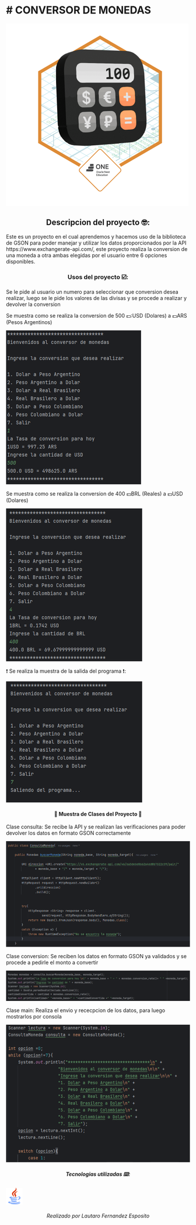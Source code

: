 <h1> # CONVERSOR DE MONEDAS </h1>

![Logo](./assets/Badge-Conversor.png)

<h2 align="center"> Descripcion del proyecto 🤓: </h2>
<p> Este es un proyecto en el cual aprendemos y hacemos uso de la biblioteca de GSON para poder manejar y utilizar los datos proporcionados 
por la API https://www.exchangerate-api.com/, este proyecto realiza la conversion de una moneda a otra ambas elegidas por el usuario entre 6 opciones disponibles.
</p>

<h3 align="center"> Usos del proyecto ☑️:</h3>
<p> Se le pide al usuario un numero para seleccionar que conversion desea realizar, luego se le pide los valores de las divisas
y se procede a realizar y devolver la conversion</p>

<p> Se muestra como se realiza la conversion de 500 💵:USD (Dolares) a 💵ARS (Pesos Argentinos)</p>

![Proyect](./assets/ConversionDolarArs.png)

<p> Se muestra como se realiza la conversion de 400 💵BRL (Reales) a 💵USD (Dolares)</p>

![Proyect](./assets/ConversionBrlUsd.png)

<p>❗ Se realiza la muestra de la salida del programa ❗:</p>

![Proyect](./assets/ExitProgram.png)

<h4 align="center"> 💼 Muestra de Clases del Proyecto 💼 </h4>
<p> Clase consulta: Se recibe la API y se realizan las verificaciones para poder devolver los datos en formato GSON correctamente </p>

![Clases](./assets/MuestraClaseConsulta.png)

<p> Clase conversion: Se reciben los datos en formato GSON ya validados y se procede a pedirle el monto a convertir </p>

![Clases](./assets/MuestraClaseConversion.png)

<p> Clase main: Realiza el envio y rececpcion de los datos, para luego mostrarlos por consola </p>

![Clases](./assets/MuestraClaseMain.png)

<h5 align="center"> Tecnologias utilizadas ⌨️: </h5>

![Tech](./assets/Java.png)

<h6 align="center"> Realizado por Lautaro Fernandez Esposito </h6>

